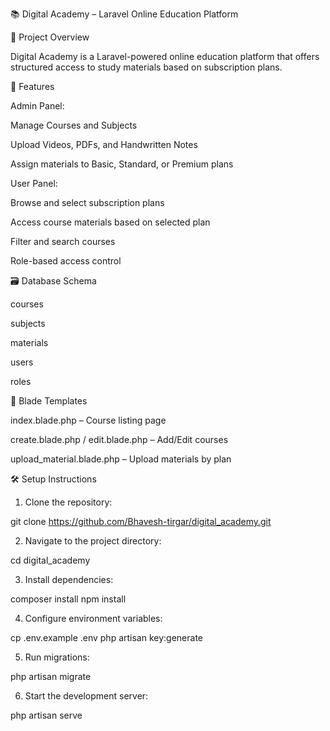 📚 Digital Academy – Laravel Online Education Platform

🎯 Project Overview

Digital Academy is a Laravel-powered online education platform that offers structured access to study materials based on subscription plans. 

🚀 Features

Admin Panel:

Manage Courses and Subjects

Upload Videos, PDFs, and Handwritten Notes

Assign materials to Basic, Standard, or Premium plans


User Panel:

Browse and select subscription plans

Access course materials based on selected plan

Filter and search courses

Role-based access control



🗃️ Database Schema

courses

subjects

materials

users

roles


🧩 Blade Templates

index.blade.php – Course listing page

create.blade.php / edit.blade.php – Add/Edit courses

upload_material.blade.php – Upload materials by plan


🛠️ Setup Instructions

1. Clone the repository:

git clone https://github.com/Bhavesh-tirgar/digital_academy.git


2. Navigate to the project directory:

cd digital_academy


3. Install dependencies:

composer install
npm install


4. Configure environment variables:

cp .env.example .env
php artisan key:generate


5. Run migrations:

php artisan migrate


6. Start the development server:

php artisan serve
